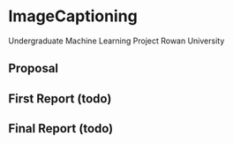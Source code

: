 # ImageCaptioning
Undergraduate Machine Learning Project
Rowan University

## Proposal

## First Report (todo)

## Final Report (todo)